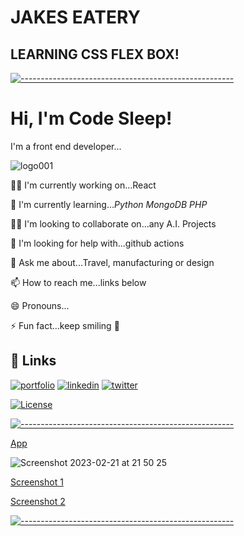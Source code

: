 # JAKES EATERY

## LEARNING CSS FLEX BOX!

[![-----------------------------------------------------](https://raw.githubusercontent.com/andreasbm/readme/master/assets/lines/colored.png)](#portfolio-)

# Hi, I'm Code Sleep! 

I'm a front end developer...


![logo001](https://user-images.githubusercontent.com/125808990/236808958-deddef64-0c3e-4e5b-92ce-84166aa87fc6.png)


👩‍💻 I'm currently working on...React 

🧠 I'm currently learning..._Python_ _MongoDB_ _PHP_

👯‍♀️ I'm looking to collaborate on...any A.I. Projects

🤔 I'm looking for help with...github actions

💬 Ask me about...Travel, manufacturing or design

📫 How to reach me...links below

😄 Pronouns...

⚡️ Fun fact...keep smiling 🤖

## 🔗 Links
[![portfolio](https://img.shields.io/badge/my_portfolio-000?style=for-the-badge&logo=ko-fi&logoColor=white)](https://codesleeps.github.io/Bootstrap-Portfolio/)
[![linkedin](https://img.shields.io/badge/linkedin-0A66C2?style=for-the-badge&logo=linkedin&logoColor=white)](#)
[![twitter](https://img.shields.io/badge/twitter-1DA1F2?style=for-the-badge&logo=twitter&logoColor=white)](#)

[![License](https://img.shields.io/packagist/l/dingo/api.svg?style=flat-square)](LICENSE)

[![-----------------------------------------------------](https://raw.githubusercontent.com/andreasbm/readme/master/assets/lines/colored.png)](#portfolio-)

[App](https://codesleeps.github.io/jakes-eatery/)

![Screenshot 2023-02-21 at 21 50 25](https://user-images.githubusercontent.com/125808990/220466832-f3368c46-3a4c-44cc-8267-9f3ae96985c8.png)

[Screenshot 1](https://user-images.githubusercontent.com/125808990/220466840-1253c4b0-f373-444d-9342-3a2dcb27d1b3.png)

[Screenshot 2](https://user-images.githubusercontent.com/125808990/220466846-2a54301d-2422-493e-8325-bcd3121e79a6.png)

[![-----------------------------------------------------](https://raw.githubusercontent.com/andreasbm/readme/master/assets/lines/colored.png)](#portfolio-)

